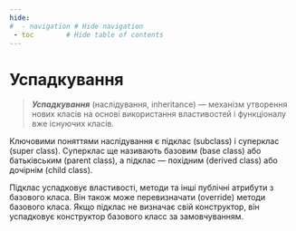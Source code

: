 ```yaml
---
hide:
#  - navigation # Hide navigation
 - toc        # Hide table of contents
---
```


# Успадкування

> ***Успадкування*** (наслідування, inheritance) — механізм утворення нових класів на основі використання властивостей і функціоналу вже існуючих класів.

Ключовими поняттями наслідування є підклас (subclass) і суперклас (super class). 
Суперклас ще називають базовим (base class) або батьківським (parent class), 
а підклас — похідним (derived class) або дочірнім (child class). 

Підклас успадковує властивості, методи та інші публічні атрибути з базового класа. 
Він також може перевизначати (override) методи базового класа. 
Якщо підклас не визначає свій конструктор, він успадковує конструктор базового класс за замовчуванням. 
